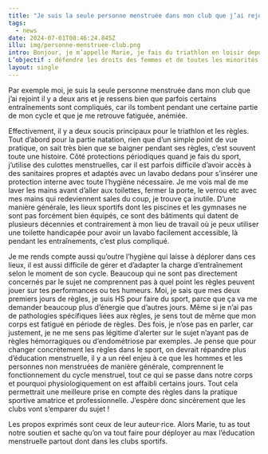 ```yaml
---
title: "Je suis la seule personne menstruée dans mon club que j’ai rejoint il y a deux ans et je ressens bien que parfois certains entraînements sont compliqués"
tags:
  - news
date: 2024-07-01T08:46:24.845Z
illu: img/personne-menstruee-club.png
intro: Bonjour, je m’appelle Marie, je fais du triathlon en loisir depuis 5 ans maintenant et pour moi la prise en compte des règles dans la pratique sportive est bien plus que nécessaire. Je le vois bien à mon simple titre qu’il a un vrai enjeu à en parler.
L’objectif : défendre les droits des femmes et de toutes les minorités.
layout: single
---
```

Par exemple moi, je suis la seule personne menstruée dans mon club que j’ai rejoint il y a deux ans et je ressens bien que parfois certains entraînements sont compliqués, car ils tombent pendant une certaine partie de mon cycle et que je me retrouve fatiguée, anémiée.

Effectivement, il y a deux soucis principaux pour le triathlon et les règles. Tout d’abord pour la partie natation, rien que d’un simple point de vue pratique, on sait très bien que se baigner pendant ses règles, c’est souvent toute une histoire. Côté protections périodiques quand je fais du sport, j’utilise des culottes menstruelles, car il est parfois difficile d’avoir accès à des sanitaires propres et adaptés avec un lavabo dedans pour s’insérer une protection interne avec toute l’hygiène nécessaire. Je me vois mal de me laver les mains avant d’aller aux toilettes, fermer la porte, le verrou etc avec mes mains qui redeviennent sales du coup, je trouve ça inutile.
D’une manière générale, les lieux sportifs dont les piscines et les gymnases ne sont pas forcément bien équipés, ce sont des bâtiments qui datent de plusieurs décennies et contrairement à mon lieu de travail où je peux utiliser une toilette handicapée pour avoir un lavabo facilement accessible, là pendant les entraînements, c’est plus compliqué.

Je me rends compte aussi qu’outre l’hygiène qui laisse à déplorer dans ces lieux, il est aussi difficile de gérer et d’adapter la charge d’entraînement selon le moment de son cycle. Beaucoup qui ne sont pas directement concernés par le sujet ne comprennent pas à quel point les règles peuvent jouer sur tes performances ou tes humeurs. Moi, je sais que mes deux premiers jours de règles, je suis HS pour faire du sport, parce que ça va me demander beaucoup plus d’énergie que d’autres jours. Même si je n’ai pas de pathologies spécifiques liées aux règles, je sens tout de même que mon corps est fatigué en période de règles. Des fois, je n’ose pas en parler, car justement, je ne me sens pas légitime d’alerter sur le sujet n’ayant pas de règles hémorragiques ou d’endométriose par exemples.
Je pense que pour changer concrètement les règles dans le sport, on devrait répandre plus d’éducation menstruelle, il y a un réel enjeu à ce que les hommes et les personnes non menstruées de manière générale, comprennent le fonctionnement du cycle menstruel, tout ce qui se passe dans notre corps et pourquoi physiologiquement on est affaibli certains jours. Tout cela permettrait une meilleure prise en compte des règles dans la pratique sportive amatrice et professionnelle. J’espère donc sincèrement que les clubs vont s’emparer du sujet !

Les propos exprimés sont ceux de leur auteur·rice. Alors Marie, tu as tout notre soutien et sache qu’on va tout faire pour déployer au max l’éducation menstruelle partout dont dans les clubs sportifs.
